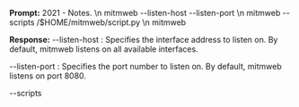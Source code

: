 **Prompt:**
2021 - Notes. \n mitmweb --listen-host --listen-port \n mitmweb --scripts /$HOME/mitmweb/script.py \n mitmweb 

**Response:**
--listen-host <host> : Specifies the interface address to listen on. By default, mitmweb listens on all available interfaces.

--listen-port <port> : Specifies the port number to listen on. By default, mitmweb listens on port 8080.

--scripts <script> : Specifies a Python script to be loaded when mitmweb starts. You can use this option to modify the behavior of mitmweb using custom scripts.

/$HOME/mitmweb/script.py : Specifies the path to a custom Python script that will be loaded when mitmweb starts.

Note: mitmweb is a interactive web-based interface for mitmproxy, a powerful tool for capturing, manipulating, and analyzing network traffic.

<details><summary>Metadata</summary>

- Duration: 6852 ms
- Datetime: 2023-09-14T17:36:09.779980
- Model: gpt-3.5-turbo-0613

</details>

**Options:**
```json
{}
```

